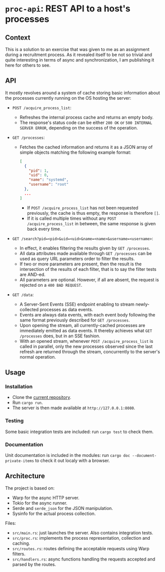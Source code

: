 # `proc-api`: REST API to a host's processes
## Context

This is a solution to an exercise that was given to me as an assignment during
a recruitment process. As it revealed itself to be not so trivial and quite
interesting in terms of async and synchronization, I am publishing it here for
others to see.


## API

It mostly revolves around a system of cache storing basic information about the
processes currently running on the OS hosting the server:

 * `POST /acquire_process_list`:
   * Refreshes the internal process cache and returns an empty body.
   * The response's status code can be either `200 OK` or
     `500 INTERNAL SERVER ERROR`, depending on the success of the operation.

 * `GET /processes`:
   * Fetches the cached information and returns it as a JSON array of simple
     objects matching the following example format:

     ```json
     [
       {
         "pid": 1,
         "uid": 0,
         "name": "systemd",
         "username": "root"
       },
       ...
     ]
     ```

     * If `POST /acquire_process_list` has not been requested previously, the
       cache is thus empty, the response is therefore `[]`.
     * If it is called multiple times without any `POST /acquire_process_list`
       in between, the same response is given back every time.

 * `GET /search?pid=<pid>&uid=<uid>&name=<name>&username=<username>`:
   * In effect, it enables filtering the results given by `GET /processes`.
   * All data attributes made available through `GET /processes` can be used as
     query URL parameters order to filter the results.
   * If two or more parameters are present, then the result is the intersection
     of the results of each filter, that is to say the filter tests are AND-ed.
   * All parameters are optional. However, if all are absent, the request is
     rejected on a `400 BAD REQUEST`.

 * `GET /data`:
   * A Server-Sent Events (SSE) endpoint enabling to stream newly-collected
     processes as data events.
   * Events are always data events, with each event body following the same
     format previously described for `GET /processes`.
   * Upon opening the stream, all currently-cached processes are immediately
     emitted as data events. It thereby achieves what `GET /processes` does,
     but in an SSE fashion.
   * With an opened stream, whenever `POST /acquire_process_list` is called in
     parallel, only the new processes observed since the last refresh are
     returned through the stream, concurrently to the server's normal operation.


## Usage
### Installation

 * Clone the [current repository](https://github.com/PaulDance/proc-api).
 * Run `cargo run`.
 * The server is then made available at `http://127.0.0.1:8080`.

### Testing

Some basic integration tests are included: run `cargo test` to check them.

### Documentation

Unit documentation is included in the modules: run `cargo doc
--document-private-items` to check it out localy with a browser.


## Architecture

The project is based on:
 * Warp for the async HTTP server.
 * Tokio for the async runner.
 * Serde and `serde_json` for the JSON manipulation.
 * Sysinfo for the actual process collection.

Files:
 * `src/main.rs`: just launches the server. Also contains integration tests.
 * `src/proc.rs`: implements the process representation, collection and caching.
 * `src/routes.rs`: routes defining the acceptable requests using Warp filters.
 * `src/handlers.rs`: async functions handling the requests accepted and parsed
   by the routes.
